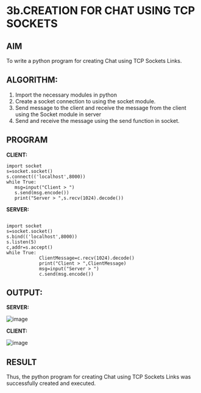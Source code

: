 # 3b.CREATION FOR CHAT USING TCP SOCKETS
## AIM
To write a python program for creating Chat using TCP Sockets Links.
## ALGORITHM:
1. Import the necessary modules in python
2. Create a socket connection to using the socket module.
3. Send message to the client and receive the message from the client using the Socket module in
 server
4. Send and receive the message using the send function in socket.
## PROGRAM
**CLIENT:**
 ```
import socket 
s=socket.socket() 
s.connect(('localhost',8000)) 
while True: 
    msg=input("Client > ") 
    s.send(msg.encode()) 
    print("Server > ",s.recv(1024).decode())
```

**SERVER:**
```
 
import socket 
s=socket.socket() 
s.bind(('localhost',8000)) 
s.listen(5) 
c,addr=s.accept() 
while True: 
            ClientMessage=c.recv(1024).decode() 
            print("Client > ",ClientMessage) 
            msg=input("Server > ") 
            c.send(msg.encode())

```

## OUTPUT:

**SERVER:**

![image](https://github.com/mounika2005/3b_CHAT_USING_TCP_SOCKETS/assets/145633112/c7a06eab-00d0-41f5-881a-ddc7232504eb)



**CLIENT:**

![image](https://github.com/mounika2005/3b_CHAT_USING_TCP_SOCKETS/assets/145633112/14cbb9fa-237c-4e18-b1f4-471502845675)




## RESULT
Thus, the python program for creating Chat using TCP Sockets Links was successfully 
created and executed.
